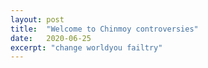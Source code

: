 ```yaml
---
layout: post
title:  "Welcome to Chinmoy controversies"
date:   2020-06-25
excerpt: "change worldyou failtry"
---
```

